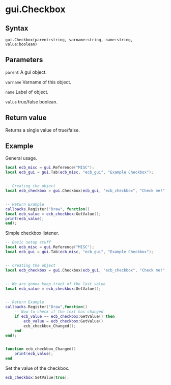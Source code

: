 # gui.Checkbox

## Syntax
```
gui.Checkbox(parent:string, varname:string, name:string, value:boolean)
```

## Parameters
```parent``` A gui object.

```varname``` Varname of this object.

```name``` Label of object.

```value``` true/false boolean.

## Return value
Returns a single value of true/false.


## Example
General usage.
```lua
local ecb_misc = gui.Reference("MISC");
local ecb_gui = gui.Tab(ecb_misc, "ecb_gui", "Example Checkbox");


-- Creating the object
local ecb_checkbox = gui.Checkbox(ecb_gui, "ecb_checkbox", "Check me!", false);


-- Return Example
callbacks.Register("Draw", function()
local ecb_value = ecb_checkbox:GetValue();
print(ecb_value);
end);
```

Simple checkbox listener.
```lua
-- Basic setup stuff
local ecb_misc = gui.Reference("MISC");
local ecb_gui = gui.Tab(ecb_misc, "ecb_gui", "Example Checkbox");


-- Creating the object
local ecb_checkbox = gui.Checkbox(ecb_gui, "ecb_checkbox", "Check me!", false);


-- We are gonna keep track of the last value
local ecb_value = ecb_checkbox:GetValue();


-- Return Example
callbacks.Register("Draw",function()
    -- Now to check if the text has changed
    if ecb_value ~= ecb_checkbox:GetValue() then
        ecb_value = ecb_checkbox:GetValue()
        ecb_checkbox_Changed();
    end
end);


function ecb_checkbox_Changed()
    print(ecb_value);
end
```

Set the value of the checkbox.
```lua
ecb_checkbox:SetValue(true);
```
